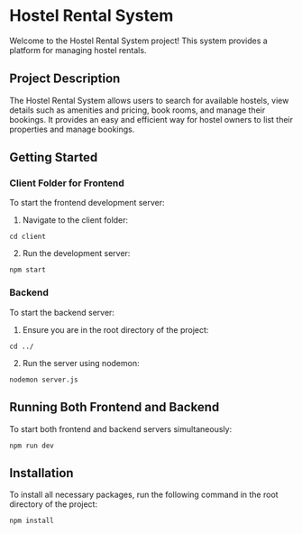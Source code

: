 
<h1>Hostel Rental System</h1>

<p>Welcome to the Hostel Rental System project! This system provides a platform for managing hostel rentals.</p>

<h2>Project Description</h2>

<p>The Hostel Rental System allows users to search for available hostels, view details such as amenities and pricing, book rooms, and manage their bookings. It provides an easy and efficient way for hostel owners to list their properties and manage bookings.</p>

<h2>Getting Started</h2>

<h3>Client Folder for Frontend</h3>
<p>To start the frontend development server:</p>
<ol>
    <li>Navigate to the client folder:</li>
</ol>
<code>cd client</code>

<ol start="2">
    <li>Run the development server:</li>
</ol>
<code>npm start</code>

<h3>Backend</h3>
<p>To start the backend server:</p>
<ol>
    <li>Ensure you are in the root directory of the project:</li>
</ol>
<code>cd ../</code>

<ol start="2">
    <li>Run the server using nodemon:</li>
</ol>
<code>nodemon server.js</code>

<h2>Running Both Frontend and Backend</h2>

<p>To start both frontend and backend servers simultaneously:</p>
<code>npm run dev</code>

<h2>Installation</h2>

<p>To install all necessary packages, run the following command in the root directory of the project:</p>
<code>npm install</code>

